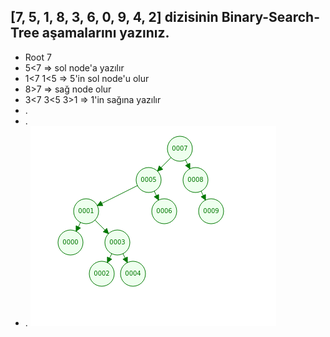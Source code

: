 ## [7, 5, 1, 8, 3, 6, 0, 9, 4, 2] dizisinin Binary-Search-Tree aşamalarını yazınız.

- Root 7
- 5<7 => sol node'a yazılır
- 1<7 1<5 => 5'in sol node'u olur
- 8>7 => sağ node olur
- 3<7 3<5 3>1 => 1'in sağına yazılır
- .
- .
- .
  ![](binary.png)
